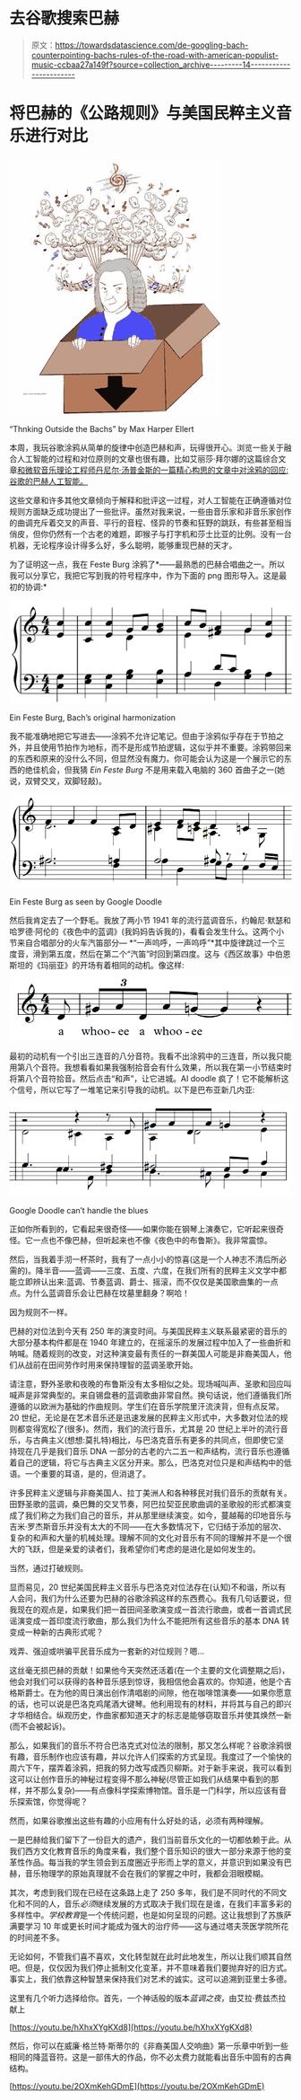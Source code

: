# 去谷歌搜索巴赫

> 原文：<https://towardsdatascience.com/de-googling-bach-counterpointing-bachs-rules-of-the-road-with-american-populist-music-ccbaa27a149f?source=collection_archive---------14----------------------->

# 将巴赫的《公路规则》与美国民粹主义音乐进行对比

![](img/f13cfff2f428dac2af658f386343f8ea.png)

“Thnking Outside the Bachs” by Max Harper Ellert

本周，我玩谷歌涂鸦从简单的旋律中创造巴赫和声，玩得很开心。浏览一些关于融合人工智能的过程和对位原则的文章也很有趣，比如艾丽莎·拜尔娜的这篇综合文章[和微软音乐理论工程师丹尼尔·汤普金斯的一篇精心构思的文章中对涂鸦的回应:](https://slate.com/technology/2019/03/google-doodle-bach-ai-music-generator.html)[谷歌的巴赫人工智能。](https://medium.com/@tompkinsguitar/googles-bach-ai-a-machine-learning-scientist-with-a-phd-in-music-theory-reacts-68d055f2461d)

这些文章和许多其他文章倾向于解释和批评这一过程，对人工智能在正确遵循对位规则方面缺乏成功提出了一些批评。虽然对我来说，一些由音乐家和非音乐家创作的曲调充斥着交叉的声音、平行的音程、怪异的节奏和狂野的跳跃，有些甚至相当俏皮，但你仍然有一个古老的难题，即猴子与打字机和莎士比亚的比例。没有一台机器，无论程序设计得多么好，多么聪明，能够重现巴赫的天才。

为了证明这一点，我在 Feste Burg 涂鸦了*——最熟悉的巴赫合唱曲之一。所以我可以分享它，我把它写到我的符号程序中，作为下面的 png 图形导入。这是最初的协调:*

![](img/f5d735a93388501bc0911d8063d26097.png)

Ein Feste Burg, Bach’s original harmonization

我不能准确地把它写进去——涂鸦不允许记笔记。但由于涂鸦似乎存在于节拍之外，并且使用节拍作为地标，而不是形成节拍逻辑，这似乎并不重要。涂鸦带回来的东西和原来的没什么不同，但显然没有魔力。你可能会认为这是一个展示它的东西的绝佳机会，但我猜 *Ein Feste Burg* 不是用来载入电脑的 360 首曲子之一(她说，双臂交叉，双脚轻敲)。

![](img/99d200fe649451d6cf3c97f1654b60f0.png)

Ein Feste Burg as seen by Google Doodle

然后我肯定去了一个野毛。我放了两小节 1941 年的流行蓝调音乐，约翰尼·默瑟和哈罗德·阿伦的《夜色中的蓝调》(我妈妈告诉我的)，看看会发生什么。这两个小节来自合唱部分的火车汽笛部分— *“一声呜呼，一声呜呼”*其中旋律跳过一个三度音，滑到第五度，然后在第二个“汽笛”时回到第四度。这与《西区故事》中伯恩斯坦的《玛丽亚》的开场有着相同的动机。像这样:

![](img/a0f6338915a658060fa184108618e1d3.png)

最初的动机有一个引出三连音的八分音符。我看不出涂鸦中的三连音，所以我只能用第八个音符。我想看看如果我强制拾音会有什么效果，所以我在第一小节结束时将第八个音符拾音。然后点击“和声”，让它进城。AI doodle 疯了！它不能解析这个信号，所以它写了一堆笔记来引导我的动机。以下是巴布亚新几内亚:

![](img/5bb21a849290abe45ab355c622313a77.png)

Google Doodle can’t handle the blues

正如你所看到的，它看起来很奇怪——如果你能在钢琴上演奏它，它听起来很奇怪。它一点也不像巴赫，但听起来也不像《夜色中的布鲁斯》。我非常震惊。

然后，当我着手沏一杯茶时，我有了一点小小的惊喜(这是一个人神志不清后所必需的)。降半音——蓝调——三度、五度、六度，在我们所有的民粹主义文学中都能立即辨认出来:蓝调、节奏蓝调、爵士、摇滚，而不仅仅是美国歌曲集的一点点。为什么蓝调音乐会让巴赫在坟墓里翻身？啊哈！

因为规则不一样。

巴赫的对位法到今天有 250 年的演变时间。与美国民粹主义联系最紧密的音乐的大部分基本构件都是在 1940 年建立的，在摇滚乐的发展过程中加入了一些曲折和呐喊。随着规则的改变，对这种演变最有责任的一群美国人可能是非裔美国人，他们从战前在田间劳作时用来保持理智的蓝调圣歌开始。

请注意，野外圣歌和夜晚的布鲁斯没有太多相似之处。现场喊叫声、圣歌和回应叫喊声是非常典型的。来自锡盘巷的蓝调歌曲非常自然。换句话说，他们遵循我们所遵循的以欧洲为基础的作曲规则。学生们在音乐学院里汗流浃背，但有点反常。20 世纪，无论是在艺术音乐还是迅速发展的民粹主义形式中，大多数对位法的规则都变得宽松了(很多)。然而，我们的流行音乐，尤其是 20 世纪上半叶的流行音乐，与古典主义(想想:莫扎特)相比，与巴洛克音乐有更多的共同点，但即使它坚持现在几乎是我们音乐 DNA 一部分的古老的六二五一和声结构，流行音乐也遵循着自己的逻辑，将它与古典主义区分开来。那么，巴洛克对位只是和声结构中的低语。一个重要的耳语，是的，但消退了。

许多民粹主义逻辑与非裔美国人、拉丁美洲人和各种移民对我们音乐的贡献有关。田野圣歌的蓝调，桑巴舞的交叉节奏，阿巴拉契亚民歌曲调的圣歌般的形式都演变成了我们称之为我们自己的音乐，并从那里继续演变。如今，蔓越莓的印地音乐与吉米·罗杰斯音乐并没有太大的不同——在大多数情况下，它归结于添加的层次、复杂的和声和大量的机械处理。理解不同的文化对音乐有不同的理解并不是一个很大的飞跃，但是亲爱的读者们，我希望你们考虑的是进化是如何发生的。

当然，通过打破规则。

显而易见，20 世纪美国民粹主义音乐与巴洛克对位法存在(认知)不和谐，所以有人会问，我们为什么还要为巴赫的谷歌涂鸦这样的东西费心。我有几句话要说，但我现在的观点是，如果我们把一首田间圣歌演变成一首流行歌曲，或者一首调式民谣演变成一首印度流行歌曲，那么我们为什么不能把所有这些音乐的基本 DNA 转变成一种新的古典形式呢？

戏弄、强迫或哄骗平民音乐成为一套新的对位规则？嗯…

这丝毫无损巴赫的贡献！如果他今天突然还活着(在一个主要的文化调整期之后)，他会对我们可以获得的各种音乐感到惊讶，我相信他会喜欢的。你知道，他是个吉格斯爵士。在为他的周日演出创作清唱剧的间隙，他在咖啡馆演奏——如果你愿意的话，也可以说是巴洛克鸡尾酒大键琴。他利用现有的材料，并将其与自己的即兴才华相结合。纵观历史，作曲家都知道天才的标志是能够窃取音乐并使其焕然一新(而不会被起诉)。

那么，如果我们的音乐不符合巴洛克式对位法的限制，那又怎么样呢？谷歌涂鸦很有趣，音乐制作也应该有趣，并以允许人们探索的方式呈现。我度过了一个愉快的周六下午，摆弄着涂鸦，把我的努力改写成西贝柳斯。对于新手来说，我可以看到这可以让创作音乐的神秘过程变得不那么神秘(尽管正如我们从结果中看到的那样，并不那么复杂)——有点像科学探索博物馆。音乐是一门科学，所以应该有音乐探索馆，你觉得呢？

然而，如果谷歌推出这些有趣的小应用有什么好处的话，必须有两种理解。

一是巴赫给我们留下了一份巨大的遗产，我们当前音乐文化的一切都依赖于此。从我们西方文化教育音乐的角度来看，我们整个音乐知识的很大一部分来源于他的变革性作品。每当我的学生领会到五度圈近乎形而上学的意义，并意识到如果没有巴赫，音乐物理学的原始真理就不会在我们的掌握之中时，我都会泪眼模糊。

其次，考虑到我们现在已经在这条路上走了 250 多年，我们是不同时代的不同文化和不同的人，音乐*必须*继续发展的方式取决于我们现在是谁，在我们丰富多彩的多样性中。*学校教育*是一个传统问题，也是如何呈现的问题。这让我想到了苏族萨满要学习 10 年或更长时间才能成为强大的治疗师——这与通过塔夫茨医学院所花的时间差不多。

无论如何，不管我们喜不喜欢，文化转型就在此时此地发生，所以让我们顺其自然吧。但是，仅仅因为我们停止抵制文化变革，并不意味着我们要抛弃好的旧方式。事实上，我们依靠这种智慧来保持我们对艺术的诚实。这可以追溯到亚里士多德。

这里有几个听力选择给你。首先，一个神话般的版本*蓝调之夜*，由艾拉·费兹杰拉献上

[https://youtu.be/hXhxXYgKXd8](https://youtu.be/hXhxXYgKXd8)

然后，你可以在威廉·格兰特·斯蒂尔的《非裔美国人交响曲》第一乐章中听到一些相同的降蓝音符。这是一部伟大的作品，你不必太费力就能看出音乐中固有的古典结构。

[https://youtu.be/2OXmKehGDmE](https://youtu.be/2OXmKehGDmE)